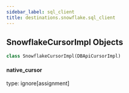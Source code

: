 ```yaml
---
sidebar_label: sql_client
title: destinations.snowflake.sql_client
---
```


## SnowflakeCursorImpl Objects

```python
class SnowflakeCursorImpl(DBApiCursorImpl)
```

#### native\_cursor

type: ignore[assignment]

